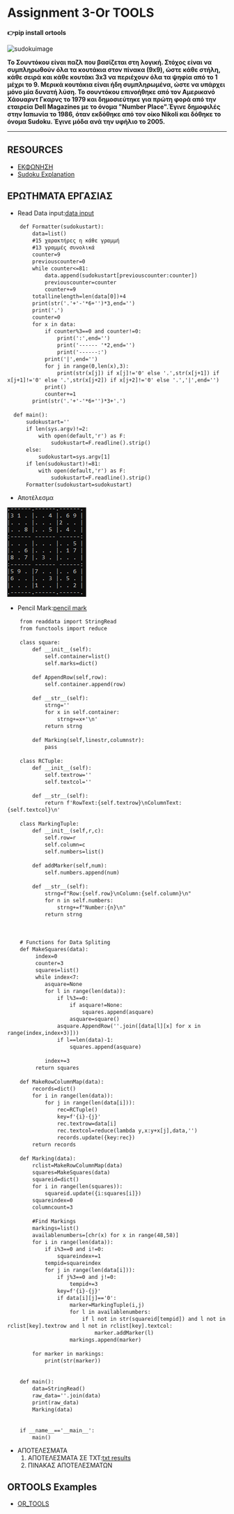 # Assignment 3-Or TOOLS

**:point_right:pip install ortools**

![sudokuimage](https://upload.wikimedia.org/wikipedia/commons/thumb/f/ff/Sudoku-by-L2G-20050714.svg/1200px-Sudoku-by-L2G-20050714.svg.png)

**Το Σουντόκου είναι παζλ που βασίζεται στη λογική. Στόχος είναι να συμπληρωθούν όλα τα κουτάκια στον πίνακα (9x9), ώστε κάθε στήλη, κάθε σειρά και κάθε κουτάκι 3x3 να περιέχουν όλα τα ψηφία από το 1 μέχρι το 9. Μερικά κουτάκια είναι ήδη συμπληρωμένα, ώστε να υπάρχει μόνο μία δυνατή λύση.
Το σουντόκου επινοήθηκε από τον Αμερικανό Χάουαρντ Γκαρνς το 1979 και δημοσιεύτηκε για πρώτη φορά από την εταιρεία Dell Magazines με το όνομα "Number Place".Έγινε δημοφιλές στην Ιαπωνία το 1986, όταν εκδόθηκε από τον οίκο Nikoli και δόθηκε το όνομα Sudoku. Έγινε μόδα ανά την υφήλιο το 2005.**

---
## RESOURCES

* [ΕΚΦΩΝΗΣΗ](https://chgogos.github.io/dituoi_agp/resources/agp_assignment20210515.pdf)
* [Sudoku Explanation](https://www.sudoku.name/rules/el)


## ΕΡΩΤΗΜΑΤΑ ΕΡΓΑΣΙΑΣ
* Read Data input:[data input](readdata.py)

```
    def Formatter(sudokustart):
        data=list()
        #15 χαρακτήρες η κάθε γραμμή
        #13 γραμμές συνολικά
        counter=9
        previouscounter=0
        while counter<=81:
            data.append(sudokustart[previouscounter:counter])
            previouscounter=counter
            counter+=9
        totallinelength=len(data[0])+4
        print(str('.'+'-'*6+'')*3,end='')
        print('.')
        counter=0
        for x in data:
            if counter%3==0 and counter!=0:
                print(':',end='')
                print('------ '*2,end='')
                print('------:')
            print('|',end='')
            for j in range(0,len(x),3):
                print(str(x[j]) if x[j]!='0' else '.',str(x[j+1]) if x[j+1]!='0' else '.',str(x[j+2]) if x[j+2]!='0' else '.','|',end='')
            print()
            counter+=1
        print(str('.'+'-'*6+'')*3+'.')

  def main():
      sudokustart=''
      if len(sys.argv)!=2:
          with open(default,'r') as F:
              sudokustart=F.readline().strip()
      else:
          sudokustart=sys.argv[1]
      if len(sudokustart)!=81:
          with open(default,'r') as F:
              sudokustart=F.readline().strip()
      Formatter(sudokustart=sudokustart) 
```

* Αποτέλεσμα

![ResourceOut](RESOURCES/sudoku.png)

* Pencil Mark:[pencil mark]()
```
    from readdata import StringRead
    from functools import reduce

    class square:
        def __init__(self):
            self.container=list()
            self.marks=dict()

        def AppendRow(self,row):
            self.container.append(row)

        def __str__(self):
            strng=''
            for x in self.container:
                strng+=x+'\n'
            return strng

        def Marking(self,linestr,columnstr):
            pass

    class RCTuple:
        def __init__(self):
            self.textrow=''
            self.textcol=''

        def __str__(self):
            return f'RowText:{self.textrow}\nColumnText:{self.textcol}\n'

    class MarkingTuple:
        def __init__(self,r,c):
            self.row=r
            self.column=c
            self.numbers=list()

        def addMarker(self,num):
            self.numbers.append(num)

        def __str__(self):
            strng=f"Row:{self.row}\nColumn:{self.column}\n"
            for n in self.numbers:
                strng+=f"Number:{n}\n"
            return strng



    # Functions for Data Spliting
    def MakeSquares(data):
         index=0
         counter=3
         squares=list()
         while index<7:
            asquare=None
            for l in range(len(data)):
                if l%3==0:
                    if asquare!=None:
                        squares.append(asquare)
                    asquare=square()
                asquare.AppendRow(''.join([data[l][x] for x in range(index,index+3)]))
                if l==len(data)-1:
                    squares.append(asquare)

            index+=3
         return squares

    def MakeRowColumnMap(data):
        records=dict()
        for i in range(len(data)):
            for j in range(len(data[i])):
                rec=RCTuple()
                key=f'{i}-{j}'
                rec.textrow=data[i]
                rec.textcol=reduce(lambda y,x:y+x[j],data,'')
                records.update({key:rec})
        return records

    def Marking(data):
        rclist=MakeRowColumnMap(data)
        squares=MakeSquares(data)
        squareid=dict()
        for i in range(len(squares)):
            squareid.update({i:squares[i]})
        squareindex=0
        columncount=3

        #Find Markings
        markings=list()
        availablenumbers=[chr(x) for x in range(48,58)]
        for i in range(len(data)):
            if i%3==0 and i!=0:
                squareindex+=1
            tempid=squareindex
            for j in range(len(data[i])):
                if j%3==0 and j!=0:
                    tempid+=3
                key=f'{i}-{j}'
                if data[i][j]=='0':
                    marker=MarkingTuple(i,j)
                    for l in availablenumbers:
                        if l not in str(squareid[tempid]) and l not in rclist[key].textrow and l not in rclist[key].textcol:    
                            marker.addMarker(l)
                    markings.append(marker)

        for marker in markings:
            print(str(marker))


    def main():
        data=StringRead()
        raw_data=''.join(data)
        print(raw_data)
        Marking(data)


    if __name__=='__main__':
        main()
```

* ΑΠΟΤΕΛΕΣΜΑΤΑ
   1. ΑΠΟΤΕΛΕΣΜΑΤΑ ΣΕ TXT:[txt results](results.out)
   2. ΠΙΝΑΚΑΣ ΑΠΟΤΕΛΕΣΜΑΤΩΝ

## ORTOOLS Examples
* [OR_TOOLS](https://github.com/vasnastos/AGP/tree/master/OR_TOOLS)
